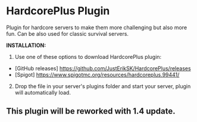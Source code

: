 # HardcorePlus Plugin
Plugin for hardcore servers to make them more challenging but also more fun. Can be also used for classic survival servers.

**INSTALLATION:**
1. Use one of these options to download HardcorePlus plugin:
- [GitHub releases] https://github.com/JustErikSK/HardcorePlus/releases
- [Spigot] https://www.spigotmc.org/resources/hardcoreplus.99441/
2. Drop the file in your server's plugins folder and start your server, plugin will automatically load.

## This plugin will be reworked with 1.4 update.
